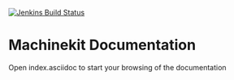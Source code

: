 [![Jenkins Build Status](https://jenkins.machinekit.io/job/machinekit-docs-playout/106/badge/icon)](https://jenkins.machinekit.io/job/machinekit-docs-playout/106/)

# Machinekit Documentation

Open index.asciidoc to start your browsing of the documentation
